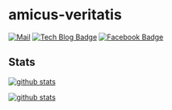 # amicus-veritatis

[![Mail](https://img.shields.io/badge/Mail-Mail?logo=mail.ru&style=flat-square&color=168DE2&logoColor=white&link=mailto:otome@u.sogang.ac.kr)](mailto:otome@u.sogang.ac.kr)
[![Tech Blog Badge](http://img.shields.io/badge/-Tech%20blog-black?style=flat-square&logo=github&link=https://amicus-veritatis.github.io/)](https://amicus-veritatis.github.io/)
[![Facebook Badge](https://img.shields.io/badge/facebook-1877f2?style=flat-square&logo=facebook&logoColor=white&link=https://www.facebook.com/myungsub.kim.961/)](https://www.facebook.com/myungsub.kim.961/)

## Stats
[![github stats](https://github-readme-stats.vercel.app/api?username=amicus-veritatis&count_private=true&show_icons=true&hide_border=true&bg_color=00000000)](https://github.com/amicus-veritatis)

[![github stats](https://github-readme-stats.vercel.app/api/top-langs?username=amicus-veritatis&count_private=true&show_icons=true&hide_border=true&bg_color=00000000)](https://github.com/amicus-veritatis)
